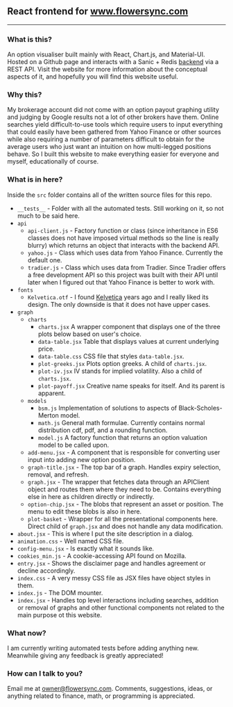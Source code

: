 ## React frontend for www.flowersync.com
---
### What is this?
An option visualiser built mainly with React, Chart.js, and Material-UI. Hosted on a Github page and interacts with a Sanic + Redis [backend](https://github.com/Sonone32/OptionVisualiserAPI) via a REST API. Visit the website for more information about the conceptual aspects of it, and hopefully you will find this website useful.

### Why this?
My brokerage account did not come with an option payout graphing utility and judging by Google results not a lot of other brokers have them. Online searches yield difficult-to-use tools which require users to input everything that could easily have been gathered from Yahoo Finance or other sources while also requiring a number of parameters difficult to obtain for the average users who just want an intuition on how multi-legged positions behave. So I built this website to make everything easier for everyone and myself, educationally of course.

### What is in here?
Inside the `src` folder contains all of the written source files for this repo.

* `__tests__` - Folder with all the automated tests. Still working on it, so not much to be said here.
* `api`
  * `api-client.js` - Factory function or class (since inheritance in ES6 classes does not have imposed virtual methods so the line is really blurry) which returns an object that interacts with the backend API.
  * `yahoo.js` - Class which uses data from Yahoo Finance. Currently the default one.
  * `tradier.js` - Class which uses data from Tradier. Since Tradier offers a free development API so this project was built with their API until later when I figured out that Yahoo Finance is better to work with.
* `fonts`
  * `Kelvetica.otf` - I found [Kelvetica](https://www.dafont.com/kelvetica.font) years ago and I really liked its design. The only downside is that it does not have upper cases.
* `graph`
  * `charts`
    * `charts.jsx` A wrapper component that displays one of the three plots below based on user's choice.
    * `data-table.jsx` Table that displays values at current underlying price.
    * `data-table.css` CSS file that styles `data-table.jsx`.
    * `plot-greeks.jsx` Plots option greeks. A child of `charts.jsx`.
    * `plot-iv.jsx` IV stands for implied volatility. Also a child of `charts.jsx`.
    * `plot-payoff.jsx` Creative name speaks for itself. And its parent is apparent.
  * `models`
    * `bsm.js` Implementation of solutions to aspects of Black-Scholes-Merton model.
    * `math.js` General math formulae. Currently contains normal distribution cdf, pdf, and a rounding function.
    * `model.js` A factory function that returns an option valuation model to be called upon. 
  * `add-menu.jsx` - A component that is responsible for converting user input into adding new option position.
  * `graph-title.jsx` - The top bar of a graph. Handles expiry selection, removal, and refresh.
  * `graph.jsx` - The wrapper that fetches data through an APIClient object and routes them where they need to be. Contains everything else in here as children directly or indirectly.
  * `option-chip.jsx` - The blobs that represent an asset or position. The menu to edit these blobs is also in here.
  * `plot-basket` - Wrapper for all the presentational components here. Direct child of `graph.jsx` and does not handle any data modification.
* `about.jsx` - This is where I put the site description in a dialog.
* `animation.css` - Well named CSS file.
* `config-menu.jsx` - Is exactly what it sounds like.
* `cookies_min.js` - A cookie-accessing API found on Mozilla.
* `entry.jsx` - Shows the disclaimer page and handles agreement or decline accordingly.
* `index.css` - A very messy CSS file as JSX files have object styles in them.
* `index.js` - The DOM mounter.
* `index.jsx` - Handles top level interactions including searches, addition or removal of graphs and other functional components not related to the main purpose ot this website.

### What now?
I am currently writing automated tests before adding anything new. Meanwhile giving any feedback is greatly appreciated!

### How can I talk to you?
Email me at owner@flowersync.com. Comments, suggestions, ideas, or anything related to finance, math, or programming is appreciated.
